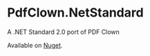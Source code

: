 # PdfClown.NetStandard
A .NET Standard 2.0 port of PDF Clown

Available on [Nuget](https://www.nuget.org/packages/PdfClown.NetStandard).
